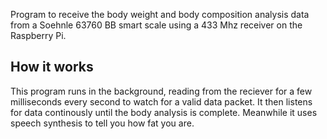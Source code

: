 Program to receive the body weight and body composition analysis data from a Soehnle 63760 BB smart scale using a 433 Mhz receiver on the Raspberry Pi.

## How it works

This program runs in the background, reading from the reciever for a few milliseconds every second to watch for a valid data packet. It then listens for data continously until the body analysis is complete. Meanwhile it uses speech synthesis to tell you how fat you are.

